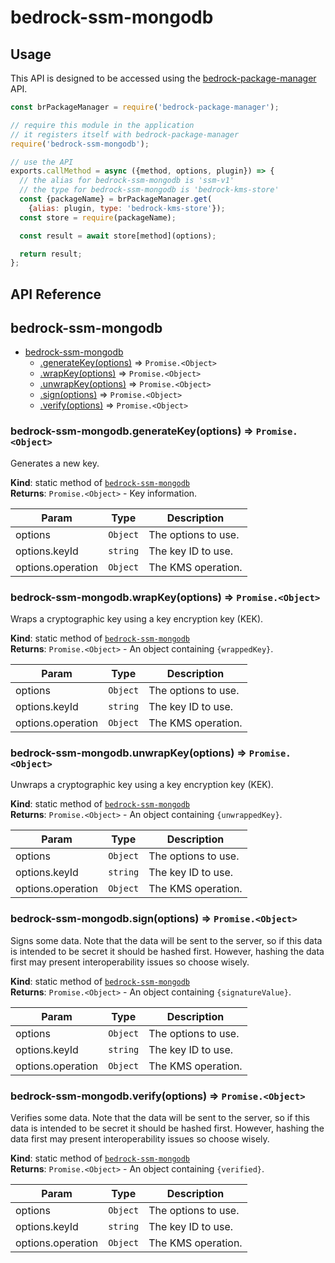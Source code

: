 # bedrock-ssm-mongodb

## Usage
This API is designed to be accessed using the
[bedrock-package-manager](https://github.com/digitalbazaar/bedrock-package-manager#usage)
API.

```js
const brPackageManager = require('bedrock-package-manager');

// require this module in the application
// it registers itself with bedrock-package-manager
require('bedrock-ssm-mongodb');

// use the API
exports.callMethod = async ({method, options, plugin}) => {
  // the alias for bedrock-ssm-mongodb is 'ssm-v1'
  // the type for bedrock-ssm-mongodb is 'bedrock-kms-store'
  const {packageName} = brPackageManager.get(
    {alias: plugin, type: 'bedrock-kms-store'});
  const store = require(packageName);

  const result = await store[method](options);

  return result;
};
```

## API Reference
<a name="module_bedrock-ssm-mongodb"></a>

## bedrock-ssm-mongodb

* [bedrock-ssm-mongodb](#module_bedrock-ssm-mongodb)
    * [.generateKey(options)](#module_bedrock-ssm-mongodb.generateKey) ⇒ <code>Promise.&lt;Object&gt;</code>
    * [.wrapKey(options)](#module_bedrock-ssm-mongodb.wrapKey) ⇒ <code>Promise.&lt;Object&gt;</code>
    * [.unwrapKey(options)](#module_bedrock-ssm-mongodb.unwrapKey) ⇒ <code>Promise.&lt;Object&gt;</code>
    * [.sign(options)](#module_bedrock-ssm-mongodb.sign) ⇒ <code>Promise.&lt;Object&gt;</code>
    * [.verify(options)](#module_bedrock-ssm-mongodb.verify) ⇒ <code>Promise.&lt;Object&gt;</code>

<a name="module_bedrock-ssm-mongodb.generateKey"></a>

### bedrock-ssm-mongodb.generateKey(options) ⇒ <code>Promise.&lt;Object&gt;</code>
Generates a new key.

**Kind**: static method of [<code>bedrock-ssm-mongodb</code>](#module_bedrock-ssm-mongodb)  
**Returns**: <code>Promise.&lt;Object&gt;</code> - Key information.  

| Param | Type | Description |
| --- | --- | --- |
| options | <code>Object</code> | The options to use. |
| options.keyId | <code>string</code> | The key ID to use. |
| options.operation | <code>Object</code> | The KMS operation. |

<a name="module_bedrock-ssm-mongodb.wrapKey"></a>

### bedrock-ssm-mongodb.wrapKey(options) ⇒ <code>Promise.&lt;Object&gt;</code>
Wraps a cryptographic key using a key encryption key (KEK).

**Kind**: static method of [<code>bedrock-ssm-mongodb</code>](#module_bedrock-ssm-mongodb)  
**Returns**: <code>Promise.&lt;Object&gt;</code> - An object containing `{wrappedKey}`.  

| Param | Type | Description |
| --- | --- | --- |
| options | <code>Object</code> | The options to use. |
| options.keyId | <code>string</code> | The key ID to use. |
| options.operation | <code>Object</code> | The KMS operation. |

<a name="module_bedrock-ssm-mongodb.unwrapKey"></a>

### bedrock-ssm-mongodb.unwrapKey(options) ⇒ <code>Promise.&lt;Object&gt;</code>
Unwraps a cryptographic key using a key encryption key (KEK).

**Kind**: static method of [<code>bedrock-ssm-mongodb</code>](#module_bedrock-ssm-mongodb)  
**Returns**: <code>Promise.&lt;Object&gt;</code> - An object containing `{unwrappedKey}`.  

| Param | Type | Description |
| --- | --- | --- |
| options | <code>Object</code> | The options to use. |
| options.keyId | <code>string</code> | The key ID to use. |
| options.operation | <code>Object</code> | The KMS operation. |

<a name="module_bedrock-ssm-mongodb.sign"></a>

### bedrock-ssm-mongodb.sign(options) ⇒ <code>Promise.&lt;Object&gt;</code>
Signs some data. Note that the data will be sent to the server, so if
this data is intended to be secret it should be hashed first. However,
hashing the data first may present interoperability issues so choose
wisely.

**Kind**: static method of [<code>bedrock-ssm-mongodb</code>](#module_bedrock-ssm-mongodb)  
**Returns**: <code>Promise.&lt;Object&gt;</code> - An object containing `{signatureValue}`.  

| Param | Type | Description |
| --- | --- | --- |
| options | <code>Object</code> | The options to use. |
| options.keyId | <code>string</code> | The key ID to use. |
| options.operation | <code>Object</code> | The KMS operation. |

<a name="module_bedrock-ssm-mongodb.verify"></a>

### bedrock-ssm-mongodb.verify(options) ⇒ <code>Promise.&lt;Object&gt;</code>
Verifies some data. Note that the data will be sent to the server, so if
this data is intended to be secret it should be hashed first. However,
hashing the data first may present interoperability issues so choose
wisely.

**Kind**: static method of [<code>bedrock-ssm-mongodb</code>](#module_bedrock-ssm-mongodb)  
**Returns**: <code>Promise.&lt;Object&gt;</code> - An object containing `{verified}`.  

| Param | Type | Description |
| --- | --- | --- |
| options | <code>Object</code> | The options to use. |
| options.keyId | <code>string</code> | The key ID to use. |
| options.operation | <code>Object</code> | The KMS operation. |

